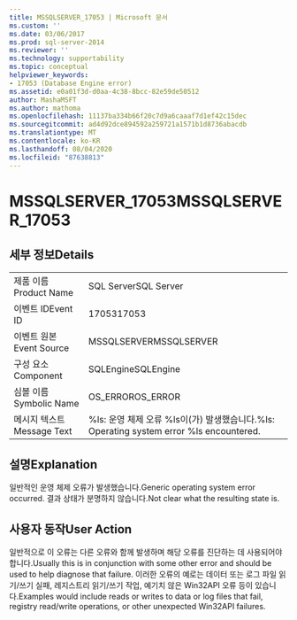 ```yaml
---
title: MSSQLSERVER_17053 | Microsoft 문서
ms.custom: ''
ms.date: 03/06/2017
ms.prod: sql-server-2014
ms.reviewer: ''
ms.technology: supportability
ms.topic: conceptual
helpviewer_keywords:
- 17053 (Database Engine error)
ms.assetid: e0a01f3d-d0aa-4c38-8bcc-82e59de50512
author: MashaMSFT
ms.author: mathoma
ms.openlocfilehash: 11137ba334b66f20c7d9a6caaaf7d1ef42c15dec
ms.sourcegitcommit: ad4d92dce894592a259721a1571b1d8736abacdb
ms.translationtype: MT
ms.contentlocale: ko-KR
ms.lasthandoff: 08/04/2020
ms.locfileid: "87638813"
---
```

# <a name="mssqlserver_17053"></a><span data-ttu-id="ee324-102">MSSQLSERVER_17053</span><span class="sxs-lookup"><span data-stu-id="ee324-102">MSSQLSERVER_17053</span></span>
    
## <a name="details"></a><span data-ttu-id="ee324-103">세부 정보</span><span class="sxs-lookup"><span data-stu-id="ee324-103">Details</span></span>  
  
|||  
|-|-|  
|<span data-ttu-id="ee324-104">제품 이름</span><span class="sxs-lookup"><span data-stu-id="ee324-104">Product Name</span></span>|<span data-ttu-id="ee324-105">SQL Server</span><span class="sxs-lookup"><span data-stu-id="ee324-105">SQL Server</span></span>|  
|<span data-ttu-id="ee324-106">이벤트 ID</span><span class="sxs-lookup"><span data-stu-id="ee324-106">Event ID</span></span>|<span data-ttu-id="ee324-107">17053</span><span class="sxs-lookup"><span data-stu-id="ee324-107">17053</span></span>|  
|<span data-ttu-id="ee324-108">이벤트 원본</span><span class="sxs-lookup"><span data-stu-id="ee324-108">Event Source</span></span>|<span data-ttu-id="ee324-109">MSSQLSERVER</span><span class="sxs-lookup"><span data-stu-id="ee324-109">MSSQLSERVER</span></span>|  
|<span data-ttu-id="ee324-110">구성 요소</span><span class="sxs-lookup"><span data-stu-id="ee324-110">Component</span></span>|<span data-ttu-id="ee324-111">SQLEngine</span><span class="sxs-lookup"><span data-stu-id="ee324-111">SQLEngine</span></span>|  
|<span data-ttu-id="ee324-112">심볼 이름</span><span class="sxs-lookup"><span data-stu-id="ee324-112">Symbolic Name</span></span>|<span data-ttu-id="ee324-113">OS_ERROR</span><span class="sxs-lookup"><span data-stu-id="ee324-113">OS_ERROR</span></span>|  
|<span data-ttu-id="ee324-114">메시지 텍스트</span><span class="sxs-lookup"><span data-stu-id="ee324-114">Message Text</span></span>|<span data-ttu-id="ee324-115">%ls: 운영 체제 오류 %ls이(가) 발생했습니다.</span><span class="sxs-lookup"><span data-stu-id="ee324-115">%ls: Operating system error %ls encountered.</span></span>|  
  
## <a name="explanation"></a><span data-ttu-id="ee324-116">설명</span><span class="sxs-lookup"><span data-stu-id="ee324-116">Explanation</span></span>  
 <span data-ttu-id="ee324-117">일반적인 운영 체제 오류가 발생했습니다.</span><span class="sxs-lookup"><span data-stu-id="ee324-117">Generic operating system error occurred.</span></span>  <span data-ttu-id="ee324-118">결과 상태가 분명하지 않습니다.</span><span class="sxs-lookup"><span data-stu-id="ee324-118">Not clear what the resulting state is.</span></span>  
  
## <a name="user-action"></a><span data-ttu-id="ee324-119">사용자 동작</span><span class="sxs-lookup"><span data-stu-id="ee324-119">User Action</span></span>  
 <span data-ttu-id="ee324-120">일반적으로 이 오류는 다른 오류와 함께 발생하며 해당 오류를 진단하는 데 사용되어야 합니다.</span><span class="sxs-lookup"><span data-stu-id="ee324-120">Usually this is in conjunction with some other error and should be used to help diagnose that failure.</span></span> <span data-ttu-id="ee324-121">이러한 오류의 예로는 데이터 또는 로그 파일 읽기/쓰기 실패, 레지스트리 읽기/쓰기 작업, 예기치 않은 Win32API 오류 등이 있습니다.</span><span class="sxs-lookup"><span data-stu-id="ee324-121">Examples would include reads or writes to data or log files that fail, registry read/write operations, or other unexpected Win32API failures.</span></span>  
  
  
